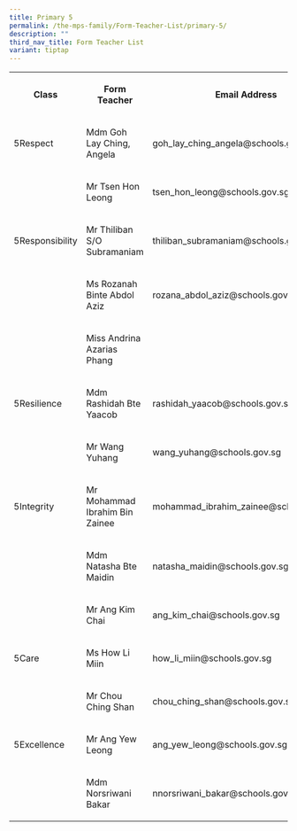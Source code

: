 ```yaml
---
title: Primary 5
permalink: /the-mps-family/Form-Teacher-List/primary-5/
description: ""
third_nav_title: Form Teacher List
variant: tiptap
---
```

<table><tbody><tr><th rowspan="1" colspan="1"><p>Class</p></th><th rowspan="1" colspan="1"><p>Form Teacher</p></th><th rowspan="1" colspan="1"><p>Email Address</p></th></tr><tr><td rowspan="1" colspan="1"><p>5Respect</p></td><td rowspan="1" colspan="1"><p>Mdm Goh Lay Ching, Angela</p></td><td rowspan="1" colspan="1"><p>goh_lay_ching_angela@schools.gov.sg</p></td></tr><tr><td rowspan="1" colspan="1"><p></p></td><td rowspan="1" colspan="1"><p>Mr Tsen Hon Leong</p></td><td rowspan="1" colspan="1"><p>tsen_hon_leong@schools.gov.sg</p></td></tr><tr><td rowspan="1" colspan="1"><p>5Responsibility</p></td><td rowspan="1" colspan="1"><p>Mr Thiliban S/O Subramaniam</p></td><td rowspan="1" colspan="1"><p>thiliban_subramaniam@schools.gov.sg</p></td></tr><tr><td rowspan="1" colspan="1"><p></p></td><td rowspan="1" colspan="1"><p>Ms Rozanah Binte Abdol Aziz</p></td><td rowspan="1" colspan="1"><p>rozana_abdol_aziz@schools.gov.sg</p></td></tr><tr><td rowspan="1" colspan="1"><p></p></td><td rowspan="1" colspan="1"><p>Miss Andrina Azarias Phang</p></td><td rowspan="1" colspan="1"><p></p></td></tr><tr><td rowspan="1" colspan="1"><p>5Resilience</p></td><td rowspan="1" colspan="1"><p>Mdm Rashidah Bte Yaacob</p></td><td rowspan="1" colspan="1"><p>rashidah_yaacob@schools.gov.sg</p></td></tr><tr><td rowspan="1" colspan="1"><p></p></td><td rowspan="1" colspan="1"><p>Mr Wang Yuhang</p></td><td rowspan="1" colspan="1"><p>wang_yuhang@schools.gov.sg</p></td></tr><tr><td rowspan="1" colspan="1"><p>5Integrity</p></td><td rowspan="1" colspan="1"><p>Mr Mohammad Ibrahim Bin Zainee</p></td><td rowspan="1" colspan="1"><p>mohammad_ibrahim_zainee@schools.gov.sg</p></td></tr><tr><td rowspan="1" colspan="1"><p></p></td><td rowspan="1" colspan="1"><p>Mdm Natasha Bte Maidin</p></td><td rowspan="1" colspan="1"><p>natasha_maidin@schools.gov.sg</p></td></tr><tr><td rowspan="1" colspan="1"><p></p></td><td rowspan="1" colspan="1"><p>Mr Ang Kim Chai</p></td><td rowspan="1" colspan="1"><p>ang_kim_chai@schools.gov.sg</p></td></tr><tr><td rowspan="1" colspan="1"><p>5Care</p></td><td rowspan="1" colspan="1"><p>Ms How Li Miin</p></td><td rowspan="1" colspan="1"><p>how_li_miin@schools.gov.sg</p></td></tr><tr><td rowspan="1" colspan="1"><p></p></td><td rowspan="1" colspan="1"><p>Mr Chou Ching Shan</p></td><td rowspan="1" colspan="1"><p>chou_ching_shan@schools.gov.sg</p></td></tr><tr><td rowspan="1" colspan="1"><p>5Excellence</p></td><td rowspan="1" colspan="1"><p>Mr Ang Yew Leong</p></td><td rowspan="1" colspan="1"><p>ang_yew_leong@schools.gov.sg</p></td></tr><tr><td rowspan="1" colspan="1"><p></p></td><td rowspan="1" colspan="1"><p>Mdm Norsriwani Bakar</p></td><td rowspan="1" colspan="1"><p>nnorsriwani_bakar@schools.gov.sg</p></td></tr></tbody></table><p></p>